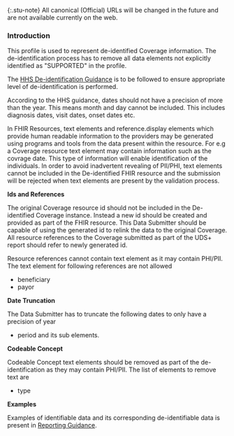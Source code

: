 {:.stu-note}
All canonical (Official) URLs will be changed in the future and are not available currently on the web.

### Introduction

This profile is used to represent de-identified Coverage information. The de-identification process has to remove all data elements not explicitly identified as "SUPPORTED" in the profile. 

The [HHS De-identification Guidance](https://www.hhs.gov/sites/default/files/ocr/privacy/hipaa/understanding/coveredentities/De-identification/hhs_deid_guidance.pdf) is to be followed to ensure appropriate level of de-identification is performed.

According to the HHS guidance, dates should not have a precision of more than the year. This means month and day cannot be included. This includes diagnosis dates, visit dates, onset dates etc.

In FHIR Resources, text elements and reference.display elements which provide human readable information to the providers may be generated using programs and tools from the data present within the resource. For e.g a Coverage resource text element may contain information such as the covrage date. This type of information will enable identification of the individuals. In order to avoid inadvertent revealing of PII/PHI, text elements cannot be included in the De-identified FHIR resource and the submission will be rejected when text elements are present by the validation process. 

**Ids and References**

The original Coverage resource id should not be included in the De-identified Coverage instance. Instead a new id should be created and provided as part of the FHIR resource. This Data Submitter should be capable of using the generated id to relink the data to the original Coverage. All resource references to the Coverage submitted as part of the UDS+ report should refer to newly generated id.

Resource references cannot contain text element as it may contain PHI/PII. The text element for following references are not allowed

* beneficiary
* payor


**Date Truncation** 

The Data Submitter has to truncate the following dates to only have a precision of year

* period and its sub elements.

**Codeable Concept**

Codeable Concept text elements should be removed as part of the de-identification as they may contain PHI/PII. The list of elements to remove text are 

* type

**Examples**
 
Examples of identifiable data and its corresponding de-identifiable data is present in [Reporting Guidance](reportingguidance.html).

